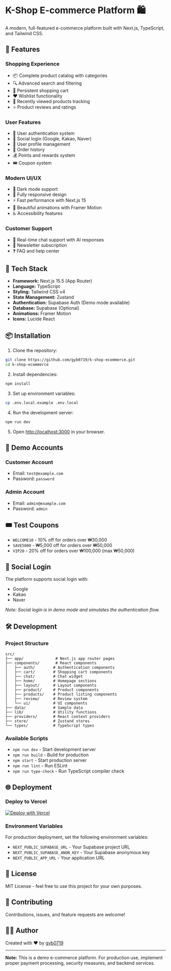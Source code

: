 # K-Shop E-commerce Platform 🛍️

A modern, full-featured e-commerce platform built with Next.js, TypeScript, and Tailwind CSS.

## 🌟 Features

### Shopping Experience
- 📦 Complete product catalog with categories
- 🔍 Advanced search and filtering
- 🛒 Persistent shopping cart
- ❤️ Wishlist functionality
- 👀 Recently viewed products tracking
- ⭐ Product reviews and ratings

### User Features
- 🔐 User authentication system
- 📱 Social login (Google, Kakao, Naver)
- 👤 User profile management
- 📜 Order history
- 💰 Points and rewards system
- 🎟️ Coupon system

### Modern UI/UX
- 🌙 Dark mode support
- 📱 Fully responsive design
- ⚡ Fast performance with Next.js 15
- 🎨 Beautiful animations with Framer Motion
- ♿ Accessibility features

### Customer Support
- 💬 Real-time chat support with AI responses
- 📧 Newsletter subscription
- ❓ FAQ and help center

## 🚀 Tech Stack

- **Framework:** Next.js 15.5 (App Router)
- **Language:** TypeScript
- **Styling:** Tailwind CSS v4
- **State Management:** Zustand
- **Authentication:** Supabase Auth (Demo mode available)
- **Database:** Supabase (Optional)
- **Animations:** Framer Motion
- **Icons:** Lucide React

## 📦 Installation

1. Clone the repository:
```bash
git clone https://github.com/gyb0719/k-shop-ecommerce.git
cd k-shop-ecommerce
```

2. Install dependencies:
```bash
npm install
```

3. Set up environment variables:
```bash
cp .env.local.example .env.local
```

4. Run the development server:
```bash
npm run dev
```

5. Open [http://localhost:3000](http://localhost:3000) in your browser.

## 🔑 Demo Accounts

### Customer Account
- Email: `test@example.com`
- Password: `password`

### Admin Account
- Email: `admin@example.com`
- Password: `admin`

## 🎟️ Test Coupons

- `WELCOME10` - 10% off for orders over ₩30,000
- `SAVE5000` - ₩5,000 off for orders over ₩50,000
- `VIP20` - 20% off for orders over ₩100,000 (max ₩50,000)

## 📱 Social Login

The platform supports social login with:
- Google
- Kakao
- Naver

*Note: Social login is in demo mode and simulates the authentication flow.*

## 🛠️ Development

### Project Structure
```
src/
├── app/              # Next.js app router pages
├── components/       # React components
│   ├── auth/        # Authentication components
│   ├── cart/        # Shopping cart components
│   ├── chat/        # Chat widget
│   ├── home/        # Homepage sections
│   ├── layout/      # Layout components
│   ├── product/     # Product components
│   ├── products/    # Product listing components
│   ├── review/      # Review system
│   └── ui/          # UI components
├── data/            # Sample data
├── lib/             # Utility functions
├── providers/       # React context providers
├── store/           # Zustand stores
└── types/           # TypeScript types
```

### Available Scripts

- `npm run dev` - Start development server
- `npm run build` - Build for production
- `npm start` - Start production server
- `npm run lint` - Run ESLint
- `npm run type-check` - Run TypeScript compiler check

## 🌐 Deployment

### Deploy to Vercel

[![Deploy with Vercel](https://vercel.com/button)](https://vercel.com/new/clone?repository-url=https://github.com/gyb0719/k-shop-ecommerce)

### Environment Variables

For production deployment, set the following environment variables:

- `NEXT_PUBLIC_SUPABASE_URL` - Your Supabase project URL
- `NEXT_PUBLIC_SUPABASE_ANON_KEY` - Your Supabase anonymous key
- `NEXT_PUBLIC_APP_URL` - Your application URL

## 📄 License

MIT License - feel free to use this project for your own purposes.

## 🤝 Contributing

Contributions, issues, and feature requests are welcome!

## 👨‍💻 Author

Created with ❤️ by [gyb0719](https://github.com/gyb0719)

---

**Note:** This is a demo e-commerce platform. For production use, implement proper payment processing, security measures, and backend services.